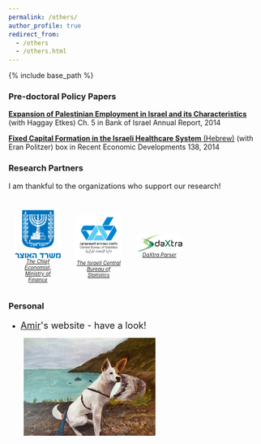 ```yaml
---
permalink: /others/
author_profile: true
redirect_from:
  - /others
  - /others.html
---
```

<style>
img {
  margin-left: 30px;
    }
figcaption {
  font-size: 15px;
  color: black;
  text-align: left;
  height: auto;
  margin-left: 30px;
  word-wrap: break-word;
  font-family: -apple-system,".SFNSText-Regular","San Francisco","Roboto","Segoe UI","Helvetica Neue","Lucida Grande",Arial,sans-serif;
}
figure {
  display: inline-block;
  width: 90px;
  text-align: center;
  font-style: italic;
  font-size: x-small;
  /*border: thin silver solid;*/
  padding: 0.2em;
  margin: 1.1em;
  /*float: left;*/
  align-content: center;
  vertical-align: middle;
}

/*figcaption {*/
/*  text-align: center;*/
/*  font-size: 10px;*/
/*}*/

</style>

{% include base_path %}

<!---
### Others
- <span style="font-size:1.3em"> [*Live labor market graphs*](https://sites.google.com/view/tslil-aloni/labormarketcovid19?authuser=0)  - two figures of the Israeli labor market since COVID19  
(with [Tslil Aloni](https://sites.google.com/view/tslil-aloni/home?authuser=0)) </span>
 -->
### Pre-doctoral Policy Papers

[**Expansion of Palestinian Employment in Israel and its Characteristics**](https://www.boi.org.il/en/NewsAndPublications/PressReleases/Pages/030315-PalestinianEmployment.aspx) (with Haggay Etkes)  Ch. 5  in Bank of Israel Annual Report, 2014

[**Fixed Capital Formation in the Israeli Healthcare System** (Hebrew)](https://www.boi.org.il/he/NewsAndPublications/PressReleases/Pages/19-11-2014-Seker138-Health.aspx) (with Eran Politzer) box in Recent Economic Developments 138, 2014

### Research Partners
<span style="font-size:1.05em"> I am thankful to the organizations who support our research! </span> 

<div style="alignment: top">
<figure>
  <a href="https://www.gov.il/en/departments/units/department_chief_economist/govil-landing-page">
  <p>
  <img src="/images/Ministry_of_Finance.svg.png" alt="Chief_Economist" style="float: right" >
  </p>The Chief Economist, Ministry of Finance
  </a>
</figure>

<figure>
    <a href="https://www.cbs.gov.il/en/Pages/default.aspx"> 
      <p>
      <img src="/images/Lamas.jpeg" alt="CBS" style="float: right" >
      </p>The Israeli Central Bureau of Statistics
    </a>
</figure>

<figure>
    <a href="https://www.daxtra.com/"> 
      <p>
      <img src="/images/daxtra.png" alt="daxtra" style="float: right" >
      </p>DaXtra Parser
    </a>
</figure>
</div> 

### Personal
- <span style="font-size:1.3em">  [Amir](https://www.amirbar.net)'s website - have a look! </span>

<img src="/images/Taco_paint.jpeg" alt="Taco" width="260" >

<!---
<figcaption>And here's Taco!</figcaption>
<img src="/images/Taco_berkeley.jpeg" alt="Taco!" width="260" >
 -->
